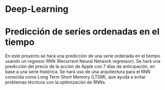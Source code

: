 # Deep-Learning

# Predicción de series ordenadas en el tiempo
En este proyecto se hará una predicción de una serie ordenada en el tiempo usando un regresor RNN (Recurrent Neural Network regressor).
Se hará una predicción del precio de la acción de Apple con 7 días de anticipación, en base a una serie histórica.
Se hará uso de una arquitectura para el RNN conocida como Long Term Short Memory (LTSM), que ayuda a evitar problemas técnicos con la optimización de RNNs.
